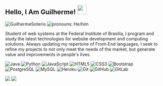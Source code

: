 <h2>Hello, I Am Guilherme! <img src="https://raw.githubusercontent.com/aemmadi/aemmadi/master/wave.gif" width="30px"></h2>
<p tex-Align="center">
<img src="https://komarev.com/ghpvc/?username=NaionaraRamos" alt="GuilhermeSoterio" /> <img src="https://img.shields.io/badge/Pronouns-He%2FHim-green" alt="pronouns: He/him" /> </p>
Student of web systems at the Federal Institute of Brasilia, I program and study the latest technologies for website development and computing solutions. Always updating my repertoire of Front-End languages, I seek to refine my projects to not only meet the needs of the market, but generate value and improvements in people's lives.


![Java](https://img.shields.io/badge/-java-E34A86?style=flat-square&logo=java)
![Python](https://img.shields.io/badge/-Python-black?style=flat-square&logo=Python)
![JavaScript](https://img.shields.io/badge/-JavaScript-black?style=flat-square&logo=javascript)
![HTML5](https://img.shields.io/badge/-HTML5-E34F26?style=flat-square&logo=html5&logoColor=white)
![CSS3](https://img.shields.io/badge/-CSS3-1572B6?style=flat-square&logo=css3)
![Bootstrap](https://img.shields.io/badge/-Bootstrap-563D7C?style=flat-square&logo=bootstrap)
![PostgreSQL](https://img.shields.io/badge/-PostgreSQL-336791?style=flat-square&logo=postgresql)
![MySQL](https://img.shields.io/badge/-MySQL-black?style=flat-square&logo=mysql)
![Heroku](https://img.shields.io/badge/-Heroku-430098?style=flat-square&logo=heroku)
![Git](https://img.shields.io/badge/-Git-black?style=flat-square&logo=git)
![GitHub](https://img.shields.io/badge/-GitHub-181717?style=flat-square&logo=github)
![GitLab](https://img.shields.io/badge/-GitLab-FCA121?style=flat-square&logo=gitlab)

<p tex-Align="center">
  <img src="https://github-readme-stats.vercel.app/api?username=GuilhermeSoterio&show_icons=true&theme=synthwave">
  <img src="https://github-readme-stats.vercel.app/api/top-langs/?username=GuilhermeSoterio&layout=compact&theme=synthwave">
 </p>
